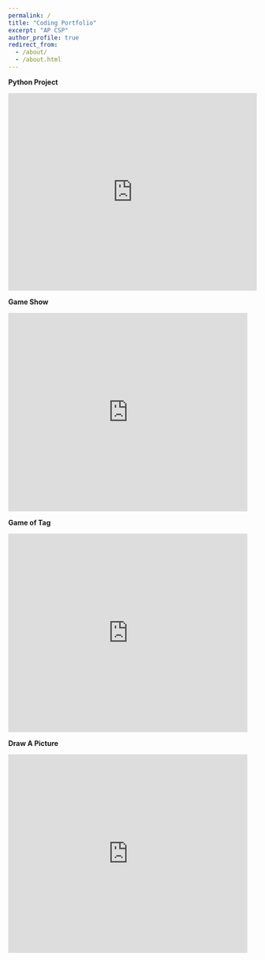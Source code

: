 ```yaml
---
permalink: /
title: "Coding Portfolio"
excerpt: "AP CSP"
author_profile: true
redirect_from: 
  - /about/
  - /about.html
---
```

<b> Python Project </b>
<iframe height="400px" width="100%" src="https://repl.it/@CORWINHARRIS/Learning-Syntax-and-Python?lite=true" scrolling="no" frameborder="no" allowtransparency="true" allowfullscreen="true" sandbox="allow-forms allow-pointer-lock allow-popups allow-same-origin allow-scripts allow-modals"></iframe>

<b> Game Show </b>
<iframe src="https://scratch.mit.edu/projects/333063066/embed" allowtransparency="true" width="485" height="402" frameborder="0" scrolling="no" allowfullscreen></iframe>

<b> Game of Tag </b>
<iframe src="https://scratch.mit.edu/projects/331937127/embed" allowtransparency="true" width="485" height="402" frameborder="0" scrolling="no" allowfullscreen></iframe>

<b> Draw A Picture </b>
<iframe src="https://scratch.mit.edu/projects/334213569/embed" allowtransparency="true" width="485" height="402" frameborder="0" scrolling="no" allowfullscreen></iframe>
